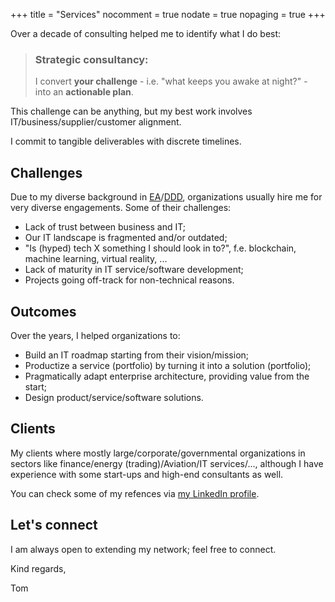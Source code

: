 +++
title = "Services"
nocomment = true
nodate = true
nopaging = true
+++

Over a decade of consulting helped me to identify what I do best: 

<blockquote>
 <h3>Strategic consultancy:</h3>
 I convert <b>your challenge</b> - i.e. "what keeps you awake at night?" - into an <b>actionable plan</b>.
 </blockquote>

This challenge can be anything, but my best work involves IT/business/supplier/customer alignment.

I commit to tangible deliverables with discrete timelines. 

## Challenges

Due to my diverse background in [EA](https://en.wikipedia.org/wiki/Enterprise_architecture)/[DDD](https://en.wikipedia.org/wiki/Domain-driven_design), organizations usually hire me for very diverse engagements. Some of their challenges:
 
 - Lack of trust between business and IT;
 - Our IT landscape is fragmented and/or outdated;
 - "Is (hyped) tech X something I should look in to?", f.e. blockchain, machine learning, virtual reality, ...
 - Lack of maturity in IT service/software development;
 - Projects going off-track for non-technical reasons.

## Outcomes

Over the years, I helped organizations to:
 
 - Build an IT roadmap starting from their vision/mission;
 - Productize a service (portfolio) by turning it into a solution (portfolio);
 - Pragmatically adapt enterprise architecture, providing value from the start;
 - Design product/service/software solutions.

## Clients

My clients where mostly large/corporate/governmental organizations in sectors like finance/energy (trading)/Aviation/IT services/..., although I have experience with some start-ups and high-end consultants as well.

You can check some of my refences via [my LinkedIn profile](https://www.linkedin.com/in/tomjanssens/).

## Let's connect

I am always open to extending my network; feel free to connect.

Kind regards,

Tom




